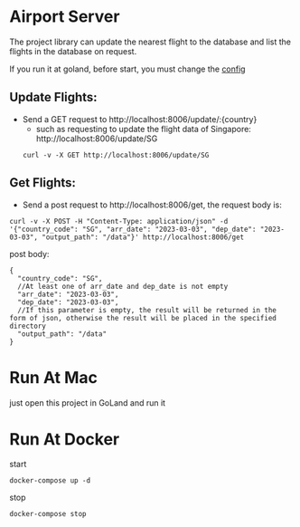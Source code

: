 # Airport Server
The project library can update the nearest flight to the database and list the flights in the database on request.

If you run it at goland, before start, you must change the [config](./cmd/config.yaml)

## Update Flights:
* Send a GET request to http://localhost:8006/update/:{country}
  * such as requesting to update the flight data of Singapore: http://localhost:8006/update/SG
  ```
  curl -v -X GET http://localhost:8006/update/SG
  ```
## Get Flights:
* Send a post request to http://localhost:8006/get, the request body is:
```
curl -v -X POST -H "Content-Type: application/json" -d '{"country_code": "SG", "arr_date": "2023-03-03", "dep_date": "2023-03-03", "output_path": "/data"}' http://localhost:8006/get 
```
post body:
```
{
  "country_code": "SG",
  //At least one of arr_date and dep_date is not empty
  "arr_date": "2023-03-03", 
  "dep_date": "2023-03-03",
  //If this parameter is empty, the result will be returned in the form of json, otherwise the result will be placed in the specified directory
  "output_path": "/data" 
}
```
# Run At Mac
just open this project in GoLand and run it

# Run At Docker
start
```
docker-compose up -d
```
stop
```
docker-compose stop
```


